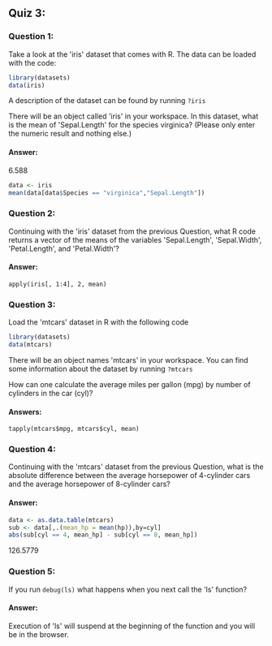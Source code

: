 ## Quiz 3:

### Question 1:

Take a look at the 'iris' dataset that comes with R. The data can be loaded with the code:

```r
library(datasets)
data(iris)
```

A description of the dataset can be found by running `?iris`

There will be an object called 'iris' in your workspace. In this dataset, what is the mean of 'Sepal.Length' for the species virginica? (Please only enter the numeric result and nothing else.)

#### Answer:

6.588

```r
data <- iris
mean(data[data$Species == "virginica","Sepal.Length"])
```

### Question 2:

Continuing with the 'iris' dataset from the previous Question, what R code returns a vector of the means of the variables 'Sepal.Length', 'Sepal.Width', 'Petal.Length', and 'Petal.Width'?

#### Answer:

`apply(iris[, 1:4], 2, mean)`

### Question 3:

Load the 'mtcars' dataset in R with the following code

```r
library(datasets)
data(mtcars)
```

There will be an object names 'mtcars' in your workspace. You can find some information about the dataset by running `?mtcars`

How can one calculate the average miles per gallon (mpg) by number of cylinders in the car (cyl)?

#### Answers:

`tapply(mtcars$mpg, mtcars$cyl, mean)`

### Question 4:

Continuing with the 'mtcars' dataset from the previous Question, what is the absolute difference between the average horsepower of 4-cylinder cars and the average horsepower of 8-cylinder cars?

#### Answer:

```r
data <- as.data.table(mtcars)
sub <- data[,.(mean_hp = mean(hp)),by=cyl]
abs(sub[cyl == 4, mean_hp] - sub[cyl == 8, mean_hp])
```

126.5779

### Question 5:

If you run `debug(ls)` what happens when you next call the 'ls' function?

#### Answer:

Execution of 'ls' will suspend at the beginning of the function and you will be in the browser.
